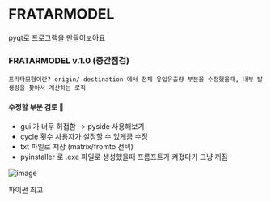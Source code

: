 # FRATARMODEL
pyqt로 프로그램을 만들어보아요

### FRATARMODEL v.1.0 (중간점검)
`프라타모형이란? origin/ destination 에서 전체 유입유출량 부분을 수정했을때, 내부 발생량을 찾아서 계산하는 로직`

#### 수정할 부분 검토 🤔
- gui 가 너무 허접함 -> pyside 사용해보기
- cycle 횟수 사용자가 설정할 수 있게끔 수정
- txt 파일로 저장 (matrix/fromto 선택)
- pyinstaller 로 .exe 파일로 생성했을때 프롬프트가 켜졌다가 그냥 꺼짐


![image](https://github.com/7rohj/FRATARMODEL/assets/99319638/4affe1fe-50c6-413e-b59e-f808992c851f)

파이썬 최고
